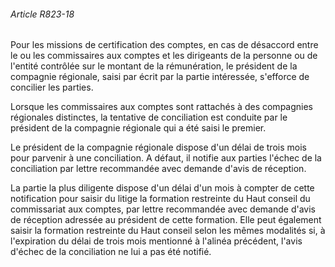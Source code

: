 ###### Article R823-18

Pour les missions de certification des comptes, en cas de désaccord entre le ou les commissaires aux comptes et les dirigeants de la personne ou de l'entité contrôlée sur le montant de la rémunération, le président de la compagnie régionale, saisi par écrit par la partie intéressée, s'efforce de concilier les parties.

Lorsque les commissaires aux comptes sont rattachés à des compagnies régionales distinctes, la tentative de conciliation est conduite par le président de la compagnie régionale qui a été saisi le premier.

Le président de la compagnie régionale dispose d'un délai de trois mois pour parvenir à une conciliation. A défaut, il notifie aux parties l'échec de la conciliation par lettre recommandée avec demande d'avis de réception.

La partie la plus diligente dispose d'un délai d'un mois à compter de cette notification pour saisir du litige la formation restreinte du Haut conseil du commissariat aux comptes, par lettre recommandée avec demande d'avis de réception adressée au président de cette formation. Elle peut également saisir la formation restreinte du Haut conseil selon les mêmes modalités si, à l'expiration du délai de trois mois mentionné à l'alinéa précédent, l'avis d'échec de la conciliation ne lui a pas été notifié.

